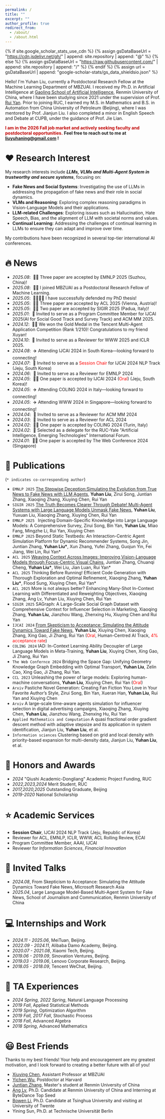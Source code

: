 ```yaml
---
permalink: /
title: ""
excerpt: ""
author_profile: true
redirect_from: 
  - /about/
  - /about.html
---
```


{% if site.google_scholar_stats_use_cdn %}
{% assign gsDataBaseUrl = "https://cdn.jsdelivr.net/gh/" | append: site.repository | append: "@" %}
{% else %}
{% assign gsDataBaseUrl = "https://raw.githubusercontent.com/" | append: site.repository | append: "/" %}
{% endif %}
{% assign url = gsDataBaseUrl | append: "google-scholar-stats/gs_data_shieldsio.json" %}

<span class='anchor' id='about-me'></span>
Hello! I'm Yuhan Liu, currently a Postdoctoral Research Fellow at the Machine Learning Department of MBZUAI. I received my Ph.D. in Artificial Intelligence at <a href="http://ai.ruc.edu.cn"> Gaoling School of Artificial Intelligence</a>, Renmin University of China, where I have been studying since 2021 under the supervision of Prof. <a href="http://ai.ruc.edu.cn/english/GSAI_FACULTY/28026f7425324f61991c70d279372d13.htm">Rui Yan</a>. Prior to joining RUC, I earned my M.S. in Mathematics and B.S. in Automation from China University of Petroleum (Beijing), where I was mentored by Prof. Jianjun Liu. I also completed a minor in English Speech and Debate at CUPB, under the guidance of Prof. Jie Lian.

<span style="color: #c00000;">**I am in the 2026 Fall job market and actively seeking faculty and postdoctoral opportunities.** </span>
**Feel free to reach out to me at liuyuhaning@gmail.com !**

# ❤️ Research Interest
My research interests include **_LLMs, VLMs and Multi-Agent System in trustworthy and secure systems_**, focusing on:

* **Fake News and Social Systems**: Investigating the use of LLMs in addressing the propagation of fake news and their role in social dynamics.
* **VLMs and Reasoning**: Exploring complex reasoning paradigms in Vision-Language Models and their applications.
* **LLM-related Challenges**: Exploring issues such as Hallucination, Hate Speech, Bias, and the alignment of LLM with societal norms and values.
* **Continual Learning**: Addressing the challenges of continual learning in LLMs to ensure they can adapt and improve over time.

My contributions have been recognized in several top-tier international AI conferences.

# 🔥 News
- *2025.08*: &nbsp;🎉🎉 Three paper are accepted by EMNLP 2025 (Suzhou, China)!
- *2025.08*: &nbsp;🎉🎉 I joined MBZUAI as a Postdoctoral Research Fellow of Machine Learning.
- *2025.05*: &nbsp;🎉🎉🎉🎉 I have successfully defended my PhD thesis!
- *2025.05*: &nbsp;🎉🎉 Three paper are accepted by ACL 2025 (Vienna, Austria)!
- *2025.05*: &nbsp;🎉🎉 Two paper are accepted by SIGIR 2025 (Padua, Italy)!
- *2025.01*: &nbsp;🎉 Invited to serve as a Program Committee Member for IJCAI 2025(AI for Social Good Track and Survey Track) and ACM MM 2025.
- *2024.12*: &nbsp;🎉🎉 We won the Gold Medal in the Tencent Multi-Agent Application Competition (Rank 1/210)! Congratulations to my friend Xuyan!
- *2024.10*: &nbsp;🎉 Invited to serve as a Reviewer for WWW 2025 and ICLR 2025.
- *2024.08*: &nbsp;✈️ Attending IJCAI 2024 in South Korea—looking forward to connecting!
- *2024.07*: &nbsp;🎉 Invited to serve as a <span style="color:red">Session Chair</span> for IJCAI 2024 NLP Track (Jeju, South Korea)
- *2024.06*: &nbsp;🎉 Invited to serve as a Reviewer for EMNLP 2024
- *2024.05*: &nbsp;🎉🎉 One paper is accepted by IJCAI 2024 (<span style="color:red">Oral</span>) (Jeju, South Korea)!
- *2024.05*: &nbsp;✈️ Attending COLING 2024 in Italy—looking forward to connecting!
- *2024.05*: &nbsp;✈️ Attending WWW 2024 in Singapore—looking forward to connecting!
- *2024.04*: &nbsp;🎉 Invited to serve as a Reviewer for ACM MM 2024
- *2024.03*: &nbsp;🎉 Invited to serve as a Reviewer for ACL 2024
- *2024.02*: &nbsp;🎉🎉 One paper is accepted by COLING 2024 (Turin, Italy)
- *2024.02*: &nbsp;🎉 Selected as a delegate for the RUC-Yale "Artificial Intelligence, Emerging Technologies" International Forum.
- *2024.01*: &nbsp;🎉🎉 One paper is accepted by The Web Conference 2024 (Singapore)

# 📝 Publications 
(`* indicates co-corresponding author`)
- ``EMNLP 2025`` [The Stepwise Deception:Simulating the Evolution from True News to Fake News with LLM Agents](https://arxiv.org/abs/2410.19064), **Yuhan Liu**, Zirui Song, Juntian Zhang, Xiaoqing Zhang, Xiuying Chen, Rui Yan
- ``SIGIR 2025`` [The Truth Becomes Clearer Through Debate! Multi-Agent Systems with Large Language Models Unmask Fake News](https://arxiv.org/abs/2505.08532), **Yuhan Liu**, Yuxuan Liu, Xiaoqing Zhang, Xiuying Chen, Rui Yan
- ``EMNLP 2025 `` Injecting Domain-Specific Knowledge into Large Language Models: A Comprehensive Survey, Zirui Song, Bin Yan, **Yuhan Liu**, Miao Fang, Mingzhe Li, Rui Yan, Xiuying Chen
- ``EMNLP 2025`` Beyond Static Testbeds: An Interaction-Centric Agent Simulation Platform for Dynamic Recommender Systems, Song Jin, Juntian Zhang, **Yuhan Liu\***, Xun Zhang, Yufei Zhang, Guojun Yin, Fei Jiang, Wei Lin, Rui Yan*
- ``ACL 2025`` [Weaving Context Across Images: Improving Vision-Language Models through Focus-Centric Visual Chains](https://arxiv.org/abs/2504.20199), Juntian Zhang, Chuanqi Cheng, **Yuhan Liu\***, Wei Liu, Jian Luan, Rui Yan*
- ``ACL 2025`` Thinking Before Running! Efficient Code Generation with Thorough Exploration and Optimal Refinement, Xiaoqing Zhang, **Yuhan Liu\***, Flood Sung, Xiuying Chen, Rui Yan*
- ``ACL 2025`` More is not always better? Enhancing Many-Shot In-Context Learning with Differentiated and Reweighting Objectives, Xiaoqing Zhang, Ang Lv, Yuhan Liu, Xiuying Chen, Rui Yan
- ``SIGIR 2025`` SAGraph: A Large-Scale Social Graph Dataset with Comprehensive Context for Influencer Selection in Marketing, Xiaoqing Zhang, **Yuhan Liu**, Jianzhou Wang, Zhenxing Hu, Xiuying Chen and Rui Yan	
- ``IJCAI 2024`` [From Skepticism to Acceptance: Simulating the Attitude Dynamics Toward Fake News](https://arxiv.org/abs/2403.09498), **Yuhan Liu**, Xiuying Chen, Xiaoqing Zhang, Xing Gao, Ji Zhang, Rui Yan (<span style="color:red">Oral</span>, Human-Centred AI Track, <span style="color:red">4% acceptance rate</span>)
- ``COLING 2024`` IAD: In-Context Learning Ability Decoupler of Large Language Models in Meta-Training, **Yuhan Liu**, Xiuying Chen, Xing Gao, Ji Zhang, Rui Yan
- ``The Web Confernce 2024`` Bridging the Space Gap: Unifying Geometry Knowledge Graph Embedding with Optimal Transport, **Yuhan Liu**, Zelin Cao, Xing Gao, Ji Zhang, Rui Yan.
- ``CCL 2023`` Unleashing the power of large models: Exploring human-machine conversations, **Yuhan Liu**, Xiuying Chen, Rui Yan (<span style="color:red">Oral</span>)
- ``Arxiv`` Pastiche Novel Generation: Creating Fan Fiction You Love in Your Favorite Author’s Style, Zirui Song, Bin Yan, Xueran Han, **Yuhan Liu**, Rui Yan and Xiuying Chen 
- ``Arxiv`` A large-scale time-aware agents simulation for influencer selection in digital advertising campaigns, Xiaoqing Zhang, Xiuying Chen, **Yuhan Liu**, Jianzhou Wang, Zhenxing Hu, Rui Yan
- ``Applied Mathematics and Computation`` A quasi fractional order gradient descent method with adaptive stepsize and its
application in system identification, Jianjun Liu, **Yuhan Liu**, et al.
- ``Information sciences`` Clustering based on grid and local density with priority-based expansion for multi-density data, Jianjun Liu, **Yuhan Liu**, et al.



# 🏅 Honors and Awards
- *2024* "Qiushi Academic-Dongliang" Academic Project Funding, RUC
- *2022,2023,2024* Merit Student, RUC
- *2017,2020,2025* Outstanding Graduate, Beijing
- *2019-2020* National Scholarship

# ⭐ Academic Services
- **Session Chair**, IJCAI 2024 NLP Track (Jeju, Republic of Korea)
- Reviewer for ACL, EMNLP, ICLR, WWW, ACL Rolling Review, ECAI
- Program Committee Member, AAAI, IJCAI
- Reviewer for *Information Sciences*, *Financial Innovation*

# 💬 Invited Talks
- *2024.08*, From Skepticism to Acceptance: Simulating the Attitude Dynamics Toward Fake News, Microsoft Research Asia
- *2025.04*, Large Language Model-Based Multi-Agent System for Fake News, School of Journalism and Communication, Renmin University of China

# 💻 Internships and Work
- *2024.11 - 2025.06*, MeiTuan, Beijing.
- *2022.09 - 2024.11*, Alibaba Damo Academy, Beijing.
- *2020.07 - 2021.08*, Xiaomi Tech, Beijing.
- *2019.06 - 2019.09*, Sinovation Ventures, Beijing.
- *2019.03 - 2019.06*, Lenovo Corporate Research, Beijing.
- *2018.05 - 2018.09*, Tencent WeChat, Beijing.

# 📖 TA Experiences
- *2024 Spring, 2022 Spring*, Natural Language Processing
- *2019 Fall*, Applied Statistical Methods
- *2019 Spring*, Optimization Algorithm
- *2019 Fall, 2017 Fall*, Stochastic Process
- *2018 Fall*, Advanced Algebra
- *2018 Spring*, Advanced Mathematics

# 😃 Best Friends
Thanks to my best friends! Your help and encouragement are my greatest motivation, and I look forward to creating a better future with all of you!
- <a href="https://iriscxy.github.io/">Xiuying Chen</a>, Assistant Professor at MBZUAI
- <a href="https://wuyichen-97.github.io/">Yichen Wu</a>, Postdoctor at Harvard
- <a href="https://scholar.google.com/citations?user=K-6vOfkAAAAJ&hl=zh-CN">Juntian Zhang</a>, Master's student at Renmin University of China
- <a href="https://trestad.github.io/">Ang Lv</a>, Ph.D. Candidate at Renmin University of China and Interning at ByteDance Top Seed
- <a href="https://www.linkedin.com/in/bowen-li-5a3610344/">Bowen Li</a>, Ph.D. Candidate at Tsinghua University and visiting at University of Twente
- Yining Sun, Ph.D. at Technische Universität Berlin

